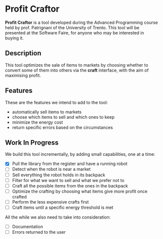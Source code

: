 # Profit Craftor

**Profit Craftor** is a tool developed during the Advanced Programming course held by prof. Patrignani of the University of Trento. This tool will be presented at the Software Faire, for anyone who may be interested in buying it.

## Description

This tool optimizes the sale of items to markets by choosing whether to convert some of them into others via the **craft** interface, with the aim of maximising profit.

## Features

These are the features we intend to add to the tool:

- automatically sell items to markets
- choose which items to sell and which ones to keep
- minimize the energy cost
- return specific errors based on the circumstances

## Work In Progress

We build this tool incrementally, by adding small capabilities, one at a time:

- [x] Pull the library from the register and have a running robot
- [ ] Detect when the robot is near a market
- [ ] Sell everything the robot holds in its backpack
- [ ] Filter for what we want to sell and what we prefer not to
- [ ] Craft all the possible items from the ones in the backpack
- [ ] Optimize the crafting by choosing what items give more profit once crafted
- [ ] Perform the less expensive crafts first
- [ ] Craft items until a specific energy threshold is met

All the while we also need to take into consideration:

- [ ] Documentation
- [ ] Errors returned to the user
